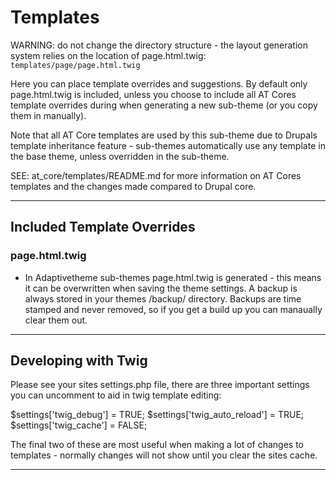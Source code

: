# Templates

WARNING: do not change the directory structure - the layout generation system relies on the location of page.html.twig: `templates/page/page.html.twig`

Here you can place template overrides and suggestions. By default only page.html.twig is included, unless you choose to include all AT Cores template overrides during when generating a new sub-theme (or you copy them in manually).

Note that all AT Core templates are used by this sub-theme due to Drupals template inheritance feature - sub-themes automatically use any template in the base theme, unless overridden in the sub-theme.

SEE: at_core/templates/README.md for more information on AT Cores templates and the changes made compared to Drupal core.

---

## Included Template Overrides

### page.html.twig

* In Adaptivetheme sub-themes page.html.twig is generated - this means it can be overwritten when saving the theme settings. A backup is always stored in your themes /backup/ directory. Backups are time stamped and never removed, so if you get a build up you can manaually clear them out.

---

## Developing with Twig

Please see your sites settings.php file, there are three important settings you can uncomment to aid in twig template editing:

$settings['twig_debug'] = TRUE;
$settings['twig_auto_reload'] = TRUE;
$settings['twig_cache'] = FALSE;

The final two of these are most useful when making a lot of changes to templates - normally changes will not show until you clear the sites cache.

---